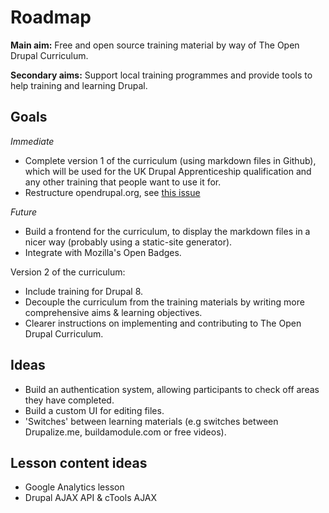 Roadmap
=======

__Main aim:__ Free and open source training material by way of The Open Drupal Curriculum.

__Secondary aims:__ Support local training programmes and provide tools to help training and learning Drupal.

## Goals

*Immediate*

* Complete version 1 of the curriculum (using markdown files in Github), which will be used for the UK Drupal Apprenticeship qualification and any other training that people want to use it for.
* Restructure opendrupal.org, see [this issue](https://github.com/OpenDrupal/opendrupal/issues/26)

*Future*

* Build a frontend for the curriculum, to display the markdown files in a nicer way (probably using a static-site generator).
* Integrate with Mozilla's Open Badges.

Version 2 of the curriculum:

* Include training for Drupal 8.
* Decouple the curriculum from the training materials by writing more comprehensive aims & learning objectives.
* Clearer instructions on implementing and contributing to The Open Drupal Curriculum.

## Ideas

* Build an authentication system, allowing participants to check off areas they have completed.
* Build a custom UI for editing files.
* 'Switches' between learning materials (e.g switches between Drupalize.me, buildamodule.com or free videos).

Lesson content ideas
--------------------

* Google Analytics lesson
* Drupal AJAX API & cTools AJAX
